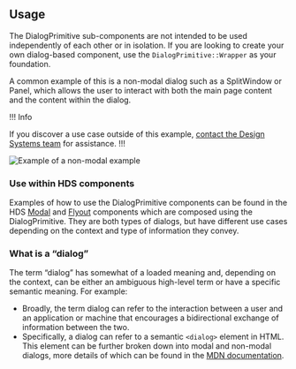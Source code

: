 ## Usage

The DialogPrimitive sub-components are not intended to be used independently of each other or in isolation. If you are looking to create your own dialog-based component, use the `DialogPrimitive::Wrapper` as your foundation.

A common example of this is a non-modal dialog such as a SplitWindow or Panel, which allows the user to interact with both the main page content and the content within the dialog.

!!! Info

If you discover a use case outside of this example, [contact the Design Systems team](/about/support) for assistance.
!!!

![Example of a non-modal example](/assets/components/dialog-primitives/dialog-primitive-non-modal-example.png)

### Use within HDS components

Examples of how to use the DialogPrimitive components can be found in the HDS [Modal](/components/modal) and [Flyout](/components/flyout) components which are composed using the DialogPrimitive. They are both types of dialogs, but have different use cases depending on the context and type of information they convey.

### What is a “dialog”

The term “dialog” has somewhat of a loaded meaning and, depending on the context, can be either an ambiguous high-level term or have a specific semantic meaning. For example:

- Broadly, the term dialog can refer to the interaction between a user and an application or machine that encourages a bidirectional exchange of information between the two.
- Specifically, a dialog can refer to a semantic `<dialog>` element in HTML. This element can be further broken down into modal and non-modal dialogs, more details of which can be found in the [MDN documentation](https://developer.mozilla.org/en-US/docs/Web/HTML/Element/dialog).